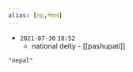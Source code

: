 ```yaml
---
alias: [np,नेपाल]
---
```



- `2021-07-30`  `18:52`
	- national deity - [[pashupati]]

```query 2021-12-31 01:18
"nepal"
```
